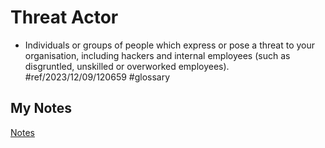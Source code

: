 # Threat Actor
- Individuals or groups of people which express or pose a threat to your organisation, including hackers and internal employees (such as disgruntled, unskilled or overworked employees). #ref/2023/12/09/120659 #glossary 
## My Notes
[Notes](mynotes/threat-actor-notes.md)
